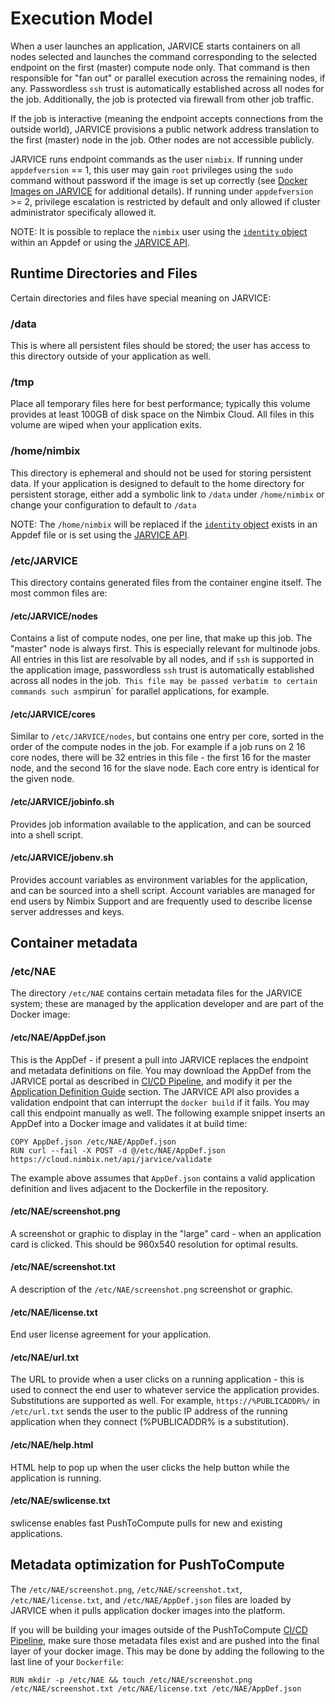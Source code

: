 # Execution Model

When a user launches an application, JARVICE starts containers on all nodes selected and launches the command corresponding to the selected endpoint on the first (master) compute node only.  That command is then responsible for "fan out" or parallel execution across the remaining nodes, if any.  Passwordless `ssh` trust is automatically established across all nodes for the job.  Additionally, the job is protected via firewall from other job traffic.

If the job is interactive (meaning the endpoint accepts connections from the outside world), JARVICE provisions a public network address translation to the first (master) node in the job.  Other nodes are not accessible publicly.

JARVICE runs endpoint commands as the user `nimbix`. If running under `appdefversion` == 1, this user may gain `root` privileges using the `sudo` command without password if the image is set up correctly (see [Docker Images on JARVICE](docker.md) for additional details). If running under `appdefversion` >= 2, privilege escalation is restricted by default and only allowed if cluster administrator specificaly allowed it.

NOTE: It is possible to replace the `nimbix` user using the [`identity` object](appdef.md#reference) within an Appdef or using the [JARVICE API](api.md#jarvicesubmit).

## Runtime Directories and Files

Certain directories and files have special meaning on JARVICE:

### /data

This is where all persistent files should be stored; the user has access to this directory outside of your application as well.

### /tmp

Place all temporary files here for best performance; typically this volume provides at least 100GB of disk space on the Nimbix Cloud.  All files in this volume are wiped when your application exits.

### /home/nimbix

This directory is ephemeral and should not be used for storing persistent data.  If your application is designed to default to the home directory for persistent storage, either add a symbolic link to `/data` under `/home/nimbix` or change your configuration to default to `/data`

NOTE: The `/home/nimbix` will be replaced if the [`identity` object](appdef.md#reference) exists in an Appdef file or is set using the [JARVICE API](api.md#jarvicesubmit).


### /etc/JARVICE

This directory contains generated files from the container engine itself.  The most common files are:

#### /etc/JARVICE/nodes

Contains a list of compute nodes, one per line, that make up this job.  The "master" node is always first.  This is especially relevant for multinode jobs.  All entries in this list are resolvable by all nodes, and if `ssh` is supported in the application image, passwordless `ssh` trust is automatically established across all nodes in the job.`  This file may be passed verbatim to certain commands such as `mpirun` for parallel applications, for example.

#### /etc/JARVICE/cores

Similar to `/etc/JARVICE/nodes`, but contains one entry per core, sorted in the order of the compute nodes in the job.  For example if a job runs on 2 16 core nodes, there will be 32 entries in this file - the first 16 for the master node, and the second 16 for the slave node.  Each core entry is identical for the given node.

#### /etc/JARVICE/jobinfo.sh

Provides job information available to the application, and can be sourced into a shell script.

#### /etc/JARVICE/jobenv.sh

Provides account variables as environment variables for the application, and can be sourced into a shell script.  Account variables are managed for end users by Nimbix Support and are frequently used to describe license server addresses and keys.

## Container metadata

### /etc/NAE

The directory `/etc/NAE` contains certain metadata files for the JARVICE system; these are managed by the application developer and are part of the Docker image:

#### /etc/NAE/AppDef.json

This is the AppDef - if present a pull into JARVICE replaces the endpoint and metadata definitions on file.  You may download the AppDef from the JARVICE portal as described in [CI/CD Pipeline](cicd.md), and modify it per the [Application Definition Guide](appdef.md) section.  The JARVICE API also provides a validation endpoint that can interrupt the `docker build` if it fails.  You may call this endpoint manually as well.  The following example snippet inserts an AppDef into a Docker image and validates it at build time:

```
COPY AppDef.json /etc/NAE/AppDef.json
RUN curl --fail -X POST -d @/etc/NAE/AppDef.json https://cloud.nimbix.net/api/jarvice/validate
```

The example above assumes that `AppDef.json` contains a valid application definition and lives adjacent to the Dockerfile in the repository.

#### /etc/NAE/screenshot.png

A screenshot or graphic to display in the "large" card - when an application card is clicked.  This should be 960x540 resolution for optimal results.

#### /etc/NAE/screenshot.txt

A description of the `/etc/NAE/screenshot.png` screenshot or graphic.

#### /etc/NAE/license.txt

End user license agreement for your application.

#### /etc/NAE/url.txt

The URL to provide when a user clicks on a running application - this is used to connect the end user to whatever service the application provides.  Substitutions are supported as well.  For example, `https://%PUBLICADDR%/` in `/etc/url.txt` sends the user to the public IP address of the running application when they connect (%PUBLICADDR% is a substitution).

#### /etc/NAE/help.html

HTML help to pop up when the user clicks the help button while the application is running.

#### /etc/NAE/swlicense.txt
swlicense enables fast PushToCompute pulls for new and existing applications.

## Metadata optimization for PushToCompute

The `/etc/NAE/screenshot.png`, `/etc/NAE/screenshot.txt`,
`/etc/NAE/license.txt`, and `/etc/NAE/AppDef.json` files are loaded by JARVICE
when it pulls application docker images into the platform.

If you will be building your images outside of the PushToCompute
[CI/CD Pipeline](cicd.md), make sure those metadata files exist and are
pushed into the final layer of your docker image.  This may be done by
adding the following to the last line of your `Dockerfile`:
```
RUN mkdir -p /etc/NAE && touch /etc/NAE/screenshot.png /etc/NAE/screenshot.txt /etc/NAE/license.txt /etc/NAE/AppDef.json
```
